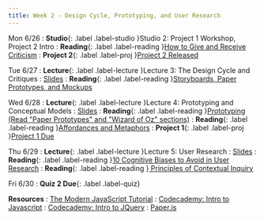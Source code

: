 ```yaml
---
title: Week 2 - Design Cycle, Prototyping, and User Research
---
```


Mon 6/26
: **Studio**{: .label .label-studio }Studio 2: Project 1 Workshop, Project 2 Intro
: **Reading**{: .label .label-reading }[How to Give and Receive Criticism](https://scottberkun.com/essays/35-how-to-give-and-receive-criticism/)
: **Project 2**{: .label .label-proj }[Project 2 Released](#)

Tue 6/27
: **Lecture**{: .label .label-lecture }Lecture 3: The Design Cycle and Critiques
  : [Slides](#)
: **Reading**{: .label .label-reading }[Storyboards, Paper Prototypes, and Mockups](https://www.youtube.com/watch?v=z4glsttyxw8)

Wed 6/28
: **Lecture**{: .label .label-lecture }Lecture 4: Prototyping and Conceptual Models 
  : [Slides](#)
: **Reading**{: .label .label-reading }[Prototyping (Read "Paper Prototypes" and "Wizard of Oz" sections)](http://courses.csail.mit.edu/6.831/2014/readings/L10-prototyping/#paper-prototypes)
\: **Reading**{: .label .label-reading }[Affordances and Metaphors](https://www.joelonsoftware.com/2000/04/18/affordances-and-metaphors/)
: **Project 1**{: .label .label-proj }[Project 1 Due](#)

Thu 6/29
: **Lecture**{: .label .label-lecture }Lecture 5: User Research
  : [Slides](#)
: **Reading**{: .label .label-reading }[10 Cognitive Biases to Avoid in User Research](https://uxdesign.cc/10-cognitive-biases-to-avoid-in-user-research-and-how-to-avoid-them-993aa397c8c6)
: **Reading**{: .label .label-reading }[ Principles of Contextual Inquiry](https://drive.google.com/file/d/1KomuKGYFFKYJ3WbEHtGIWnndhooajf0D/view)

Fri 6/30
: **Quiz 2 Due**{: .label .label-quiz}

**Resources**
: [The Modern JavaScript Tutorial](https://javascript.info/)
: [Codecademy: Intro to Javascript](https://www.codecademy.com/learn/introduction-to-javascript)
: [Codecademy: Intro to JQuery](https://www.codecademy.com/learn/learn-jquery)
: [Paper.js](http://paperjs.org/)
